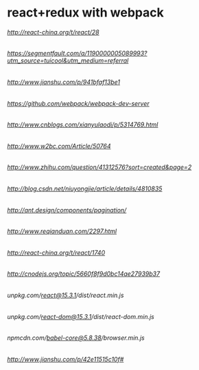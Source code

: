 # react+redux with webpack
###### http://react-china.org/t/react/28
###### https://segmentfault.com/a/1190000005089993?utm_source=tuicool&utm_medium=referral
###### http://www.jianshu.com/p/941bfaf13be1
###### https://github.com/webpack/webpack-dev-server
###### http://www.cnblogs.com/xianyulaodi/p/5314769.html
###### http://www.w2bc.com/Article/50764
###### http://www.zhihu.com/question/41312576?sort=created&page=2
###### http://blog.csdn.net/niuyongjie/article/details/4810835

###### http://ant.design/components/pagination/
###### http://www.reqianduan.com/2297.html
###### http://react-china.org/t/react/1740

###### http://cnodejs.org/topic/5660f8f9d0bc14ae27939b37
###### 


###### unpkg.com/react@15.3.1/dist/react.min.js
###### unpkg.com/react-dom@15.3.1/dist/react-dom.min.js
###### npmcdn.com/babel-core@5.8.38/browser.min.js


###### http://www.jianshu.com/p/42e11515c10f#
